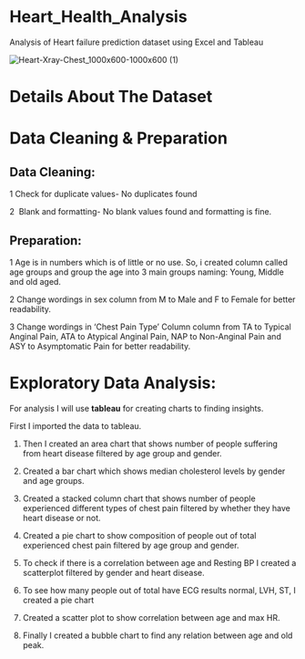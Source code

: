 # Heart_Health_Analysis
Analysis of Heart failure prediction dataset using Excel and Tableau

![Heart-Xray-Chest_1000x600-1000x600 (1)](https://github.com/SparshMishra42/Heart_Health_Analysis/assets/143194226/b76818df-f838-4c02-937a-a44a22d5ec1d)


# Details About The Dataset



# Data Cleaning & Preparation

## Data Cleaning:

1  Check for duplicate values- No duplicates found

2  Blank and formatting- No blank values found and formatting is fine.

## Preparation:

1 Age is in numbers which is of little or no use. So, i created column called age groups and group the age into 3 main groups naming: Young, Middle and old aged.

2 Change wordings in sex column from M to Male and F to Female for better readability.

3 Change wordings in ‘Chest Pain Type’ Column column from TA to Typical Anginal Pain, ATA to Atypical Anginal Pain, NAP to Non-Anginal Pain and ASY to Asymptomatic Pain for better readability.

# Exploratory Data Analysis:

For analysis I will use **tableau** for creating charts to finding insights.

First I imported the data to tableau.

1. Then I created an area chart that shows number of people suffering from heart disease filtered by age group and gender.

2. Created a bar chart which shows median cholesterol levels by gender and age groups.

3. Created a stacked column chart that shows number of people experienced different types of chest pain filtered by whether they have heart disease or not.

4. Created a pie chart to show composition of people out of total experienced chest pain filtered by age group and gender.

5. To check if there is a correlation between age and Resting BP I created a scatterplot filtered by gender and heart disease.

6. To see how many people out of total have ECG results normal, LVH, ST, I created a pie chart

7. Created a scatter plot to show correlation between age and max HR.

8. Finally I created a bubble chart to find any relation between age and old peak.


